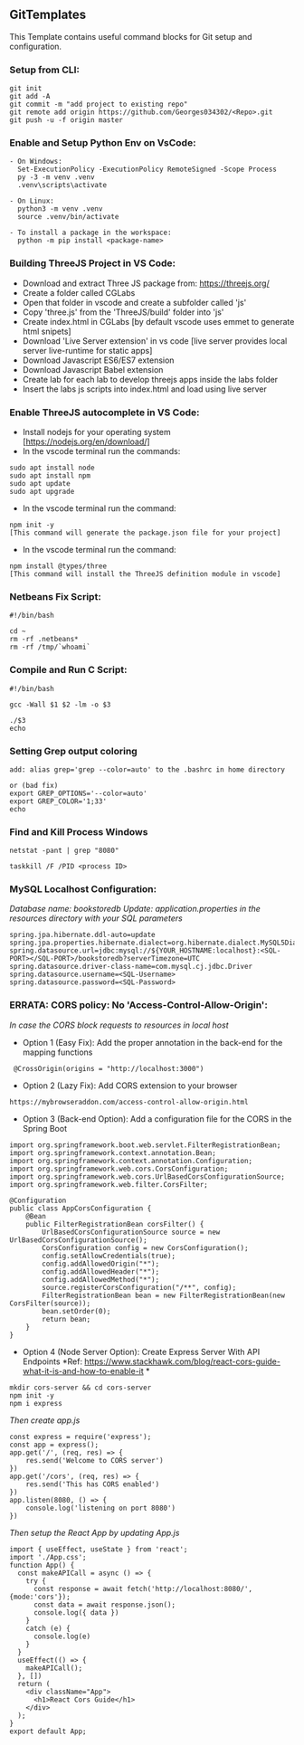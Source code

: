 ## GitTemplates

This Template contains useful command blocks for Git setup and configuration.
  
### <Repo> Setup from CLI:

```
git init
git add -A
git commit -m "add project to existing repo"
git remote add origin https://github.com/Georges034302/<Repo>.git
git push -u -f origin master
```

### Enable and Setup Python Env on VsCode:

```
- On Windows:
  Set-ExecutionPolicy -ExecutionPolicy RemoteSigned -Scope Process 
  py -3 -m venv .venv    
  .venv\scripts\activate

- On Linux:
  python3 -m venv .venv    
  source .venv/bin/activate

- To install a package in the workspace:
  python -m pip install <package-name>
```

### Building ThreeJS Project in VS Code:

* Download and extract Three JS package from: https://threejs.org/
* Create a folder called CGLabs
* Open that folder in vscode and create a subfolder called 'js'
* Copy 'three.js' from the 'ThreeJS/build' folder into 'js'
* Create index.html in CGLabs [by default vscode uses emmet to generate html snipets]
* Download 'Live Server extension' in vs code [live server provides local server live-runtime for static apps]
* Download Javascript ES6/ES7 extension
* Download Javascript Babel extension
* Create lab for each lab to develop threejs apps inside the labs folder
* Insert the labs js scripts into index.html and load using live server


### Enable ThreeJS autocomplete in VS Code:

* Install nodejs for your operating system [https://nodejs.org/en/download/]
* In the vscode terminal run the commands:
```
sudo apt install node
sudo apt install npm
sudo apt update
sudo apt upgrade
```
* In the vscode terminal run the command:  
```
npm init -y
[This command will generate the package.json file for your project]
```
* In the vscode terminal run the command:  
```
npm install @types/three 
[This command will install the ThreeJS definition module in vscode]
```
### Netbeans Fix Script:
```
#!/bin/bash

cd ~
rm -rf .netbeans*
rm -rf /tmp/`whoami`
```

### Compile and Run C Script:
```
#!/bin/bash

gcc -Wall $1 $2 -lm -o $3

./$3
echo
```
### Setting Grep output coloring
```
add: alias grep='grep --color=auto' to the .bashrc in home directory

or (bad fix)
export GREP_OPTIONS='--color=auto'
export GREP_COLOR='1;33'
echo
```

### Find and Kill Process Windows
```
netstat -pant | grep "8080"

taskkill /F /PID <process ID>
```


### MySQL Localhost Configuration:
*Database name: bookstoredb*
*Update: application.properties in the resources directory with your SQL parameters*
```
spring.jpa.hibernate.ddl-auto=update
spring.jpa.properties.hibernate.dialect=org.hibernate.dialect.MySQL5Dialect
spring.datasource.url=jdbc:mysql://${YOUR_HOSTNAME:localhost}:<SQL-PORT></SQL-PORT>/bookstoredb?serverTimezone=UTC
spring.datasource.driver-class-name=com.mysql.cj.jdbc.Driver
spring.datasource.username=<SQL-Username>
spring.datasource.password=<SQL-Password>
```

### ERRATA: CORS policy: No 'Access-Control-Allow-Origin':
*In case the CORS block requests to resources in local host*

* Option 1 (Easy Fix): Add the proper annotation in the back-end for the mapping functions
```
 @CrossOrigin(origins = "http://localhost:3000")

```

* Option 2 (Lazy Fix): Add CORS extension to your browser
```
https://mybrowseraddon.com/access-control-allow-origin.html

```

* Option 3 (Back-end Option): Add a configuration file for the CORS in the Spring Boot
```
import org.springframework.boot.web.servlet.FilterRegistrationBean;
import org.springframework.context.annotation.Bean;
import org.springframework.context.annotation.Configuration;
import org.springframework.web.cors.CorsConfiguration;
import org.springframework.web.cors.UrlBasedCorsConfigurationSource;
import org.springframework.web.filter.CorsFilter;

@Configuration
public class AppCorsConfiguration {
    @Bean
    public FilterRegistrationBean corsFilter() {
        UrlBasedCorsConfigurationSource source = new UrlBasedCorsConfigurationSource();
        CorsConfiguration config = new CorsConfiguration();
        config.setAllowCredentials(true);
        config.addAllowedOrigin("*");
        config.addAllowedHeader("*");
        config.addAllowedMethod("*");
        source.registerCorsConfiguration("/**", config);
        FilterRegistrationBean bean = new FilterRegistrationBean(new CorsFilter(source));
        bean.setOrder(0);
        return bean;
    }
}

```

* Option 4 (Node Server Option): Create Express Server With API Endpoints
*Ref: https://www.stackhawk.com/blog/react-cors-guide-what-it-is-and-how-to-enable-it *
```
mkdir cors-server && cd cors-server 
npm init -y 
npm i express 

```

*Then create app.js*
```
const express = require('express');
const app = express();
app.get('/', (req, res) => {
    res.send('Welcome to CORS server')
})
app.get('/cors', (req, res) => {
    res.send('This has CORS enabled')
})
app.listen(8080, () => {
    console.log('listening on port 8080')
})

```

*Then setup the React App by updating App.js*
```
import { useEffect, useState } from 'react';
import './App.css';
function App() {
  const makeAPICall = async () => {
    try {
      const response = await fetch('http://localhost:8080/', {mode:'cors'});
      const data = await response.json();
      console.log({ data })
    }
    catch (e) {
      console.log(e)
    }
  }
  useEffect(() => {
    makeAPICall();
  }, [])
  return (
    <div className="App">
      <h1>React Cors Guide</h1>
    </div>
  );
}
export default App;
```
